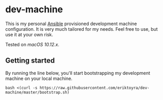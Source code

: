 # dev-machine

This is my personal [Ansible](https://www.ansible.com/) provisioned development machine configuration. It is very much tailored for my needs. Feel free to use, but use it at your own risk.

Tested on _macOS 10.12.x_.

## Getting started

By running the line below, you'll start bootstrapping my development machine on your local machine.

```
bash <(curl -s https://raw.githubusercontent.com/eriktoyra/dev-machine/master/bootstrap.sh)
```

